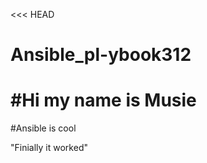 <<< HEAD
# Ansible_pl-ybook312
#Hi my name is Musie
=======
#Ansible is cool

"Finially it worked"

